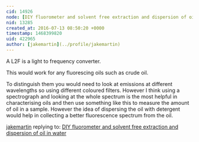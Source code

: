 ```yaml
---
cid: 14926
node: [DIY fluorometer and solvent free extraction and dispersion of oil in water](../notes/jakemartin/07-12-2016/diy-fluorometer-and-solvent-free-extraction-and-dispersion-of-oil-in-water)
nid: 13285
created_at: 2016-07-13 08:50:20 +0000
timestamp: 1468399820
uid: 422965
author: [jakemartin](../profile/jakemartin)
---
```


A L2F is a light to frequency converter. 

This would work for any fluorescing oils such as crude oil. 

To distinguish them you would need to look at emissions at different wavelengths so using different coloured filters. However I think using a spectrograph and looking at the whole spectrum is the most helpful in characterising oils and then use something like this to measure the amount of oil in a sample. However the idea of dispersing the oil with detergent would help in collecting a better fluorescence spectrum from the oil.

[jakemartin](../profile/jakemartin) replying to: [DIY fluorometer and solvent free extraction and dispersion of oil in water](../notes/jakemartin/07-12-2016/diy-fluorometer-and-solvent-free-extraction-and-dispersion-of-oil-in-water)

